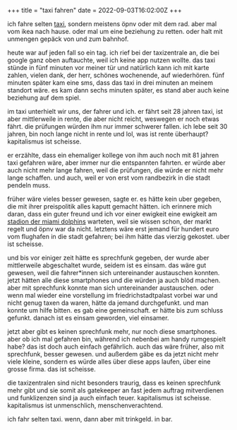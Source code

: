 +++
title = "taxi fahren"
date = 2022-09-03T16:02:00Z
+++


ich fahre selten [taxi][berlkoenig], sondern meistens öpnv oder mit dem rad. aber mal vom ikea nach hause. oder mal um eine beziehung zu retten. oder halt mit unmengen gepäck von und zum bahnhof.

heute war auf jeden fall so ein tag. ich rief bei der taxizentrale an, die bei google ganz oben auftauchte, weil ich keine app nutzen wollte. das taxi stünde in fünf minuten vor meiner tür und natürlich kann ich mit karte zahlen, vielen dank, der herr, schönes wochenende, auf wiederhören. fünf minuten später kam eine sms, dass das taxi in drei minuten an meinem standort wäre. es kam dann sechs minuten später, es stand aber auch keine beziehung auf dem spiel.

im taxi unterhielt wir uns, der fahrer und ich. er fährt seit 28 jahren taxi, ist aber mittlerweile in rente, die aber nicht reicht, weswegen er noch etwas fährt. die prüfungen würden ihm nur immer schwerer fallen. ich lebe seit 30 jahren, bin noch lange nicht in rente und lol, was ist rente überhaupt? kapitalismus ist scheisse.

er erzählte, dass ein ehemaliger kollege von ihm auch noch mit 81 jahren taxi gefahren wäre, aber immer nur die entspannten fahrten. er würde aber auch nicht mehr lange fahren, weil die prüfungen, die würde er nicht mehr lange schaffen. und auch, weil er von erst vom randbezirk in die stadt pendeln muss.

früher wäre vieles besser gewesen, sagte er. es hätte kein uber gegeben, die mit ihrer preispolitik alles kaputt gemacht hätten. ich erinnere mich daran, dass ein guter freund und ich vor einer ewigkeit eine ewigkeit am [stadion der miami dolphins][dolphins-stadium] warteten, weil sie wissen schon, der markt regelt und öpnv war da nicht. letztens wäre erst jemand für hundert euro vom flughafen in die stadt gefahren; bei ihm hätte das vierzig gekostet. uber ist scheisse.

und bis vor einiger zeit hätte es sprechfunk gegeben, der wurde aber mittlerweile abgeschaltet wurde, seidem ist es einsam. das wäre gut gewesen, weil die fahrer\*innen sich untereinander austauschen konnten. jetzt hätten alle diese smartphones und die würden ja auch blöd machen. aber mit sprechfunk konnte man sich untereinander austauschen. oder wenn mal wieder eine vorstellung im friedrichstadtpalast vorbei war und nicht genug taxen da waren, hätte da jemand durchgefunkt. und man konnte um hilfe bitten. es gab eine gemeinschaft. er hätte bis zum schluss gefunkt. danach ist es einsam geworden, viel einsamer.

jetzt aber gibt es keinen sprechfunk mehr, nur noch diese smartphones. aber ob ich mal gefahren bin, während ich nebenbei am handy rumgespielt habe? das ist doch auch einfach gefährlich. auch das wäre früher, also mit sprechfunk, besser gewesen. und außerdem gäbe es da jetzt nicht mehr viele kleine, sondern es würde alles über diese apps laufen, über eine grosse firma. das ist scheisse.

die taxizentralen sind nicht besonders traurig, dass es keinen sprechfunk mehr gibt und sie somit als gatekeeper an fast jedem auftrag mitverdienen und funklizenzen sind ja auch einfach teuer. kapitalismus ist scheisse. kapitalismus ist unmenschlich, menschenverachtend.

ich fahr selten taxi. wenn, dann aber mit trinkgeld. in bar.

[berlkoenig]: /2019/berlkoenig/
[dolphins-stadium]: https://de.wikipedia.org/wiki/Hard_Rock_Stadium

